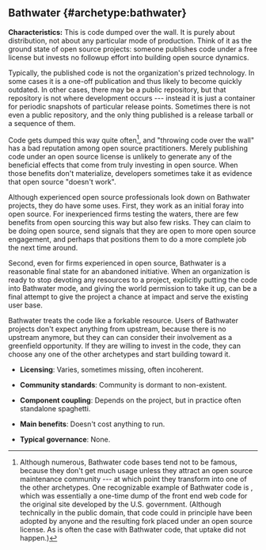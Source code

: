 Bathwater {#archetype:bathwater}
---------

**Characteristics:** This is code dumped over the wall. It is purely
about distribution, not about any particular mode of production. Think
of it as the ground state of open source projects: someone publishes
code under a free license but invests no followup effort into building
open source dynamics.

Typically, the published code is not the organization's prized
technology. In some cases it is a one-off publication and thus likely to
become quickly outdated. In other cases, there may be a public
repository, but that repository is not where development occurs ---
instead it is just a container for periodic snapshots of particular
release points. Sometimes there is not even a public repository, and the
only thing published is a release tarball or a sequence of them.

Code gets dumped this way quite often[^1], and "throwing code over the
wall" has a bad reputation among open source practitioners. Merely
publishing code under an open source license is unlikely to generate any
of the beneficial effects that come from truly investing in open source.
When those benefits don't materialize, developers sometimes take it as
evidence that open source "doesn't work".

Although experienced open source professionals look down on Bathwater
projects, they do have some uses. First, they work as an initial foray
into open source. For inexperienced firms testing the waters, there are
few benefits from open sourcing this way but also few risks. They can
claim to be doing open source, send signals that they are open to more
open source engagement, and perhaps that positions them to do a more
complete job the next time around.

Second, even for firms experienced in open source, Bathwater is a
reasonable final state for an abandoned initiative. When an organization
is ready to stop devoting any resources to a project, explicitly putting
the code into Bathwater mode, and giving the world permission to take it
up, can be a final attempt to give the project a chance at impact and
serve the existing user base.

Bathwater treats the code like a forkable resource. Users of Bathwater
projects don't expect anything from upstream, because there is no
upstream anymore, but they can can consider their involvement as a
greenfield opportunity. If they are willing to invest in the code, they
can choose any one of the other archetypes and start building toward it.

-   **Licensing**: Varies, sometimes missing, often incoherent.

-   **Community standards**: Community is dormant to non-existent.

-   **Component coupling**: Depends on the project, but in practice
    often standalone spaghetti.

-   **Main benefits**: Doesn't cost anything to run.

-   **Typical governance**: None.

[^1]: Although numerous, Bathwater code bases tend not to be famous,
    because they don't get much usage unless they attract an open source
    maintenance community --- at which point they transform into one of
    the other archetypes. One recognizable example of Bathwater code is
    , which was essentially a one-time dump of the front end web code
    for the original site developed by the U.S. government. (Although
    technically in the public domain, that code could in principle have
    been adopted by anyone and the resulting fork placed under an open
    source license. As is often the case with Bathwater code, that
    uptake did not happen.)
